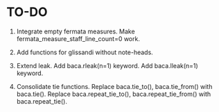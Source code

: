 TO-DO
=====

1.  Integrate empty fermata measures.
    Make fermata_measure_staff_line_count=0 work.

2.  Add functions for glissandi without note-heads.

3.  Extend leak.
    Add baca.rleak(n=1) keyword.
    Add baca.lleak(n=1) keyword.

4.  Consolidate tie functions.
    Replace baca.tie_to(), baca.tie_from() with baca.tie().
    Replace baca.repeat_tie_to(), baca.repeat_tie_from() with baca.repeat_tie().
